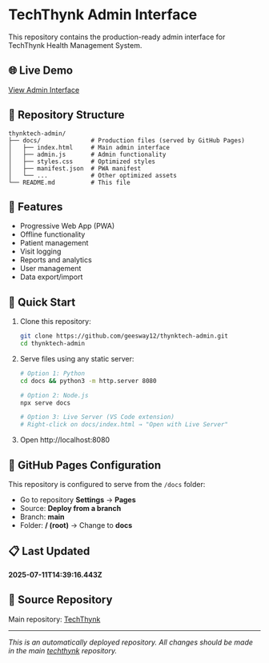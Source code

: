 # TechThynk Admin Interface

This repository contains the production-ready admin interface for TechThynk Health Management System.

## 🌐 Live Demo
[View Admin Interface](https://geesway12.github.io/thynktech-admin/)

## 📁 Repository Structure
```
thynktech-admin/
├── docs/              # Production files (served by GitHub Pages)
│   ├── index.html     # Main admin interface
│   ├── admin.js       # Admin functionality
│   ├── styles.css     # Optimized styles
│   ├── manifest.json  # PWA manifest
│   └── ...            # Other optimized assets
└── README.md          # This file
```

## 📱 Features
- Progressive Web App (PWA)
- Offline functionality
- Patient management
- Visit logging
- Reports and analytics
- User management
- Data export/import

## 🚀 Quick Start
1. Clone this repository:
   ```bash
   git clone https://github.com/geesway12/thynktech-admin.git
   cd thynktech-admin
   ```

2. Serve files using any static server:
   ```bash
   # Option 1: Python
   cd docs && python3 -m http.server 8080
   
   # Option 2: Node.js
   npx serve docs
   
   # Option 3: Live Server (VS Code extension)
   # Right-click on docs/index.html → "Open with Live Server"
   ```

3. Open http://localhost:8080

## 🔧 GitHub Pages Configuration
This repository is configured to serve from the `/docs` folder:
- Go to repository **Settings** → **Pages**
- Source: **Deploy from a branch**
- Branch: **main**
- Folder: **/ (root)** → Change to **docs**

## 📋 Last Updated
**2025-07-11T14:39:16.443Z**

## 🔗 Source Repository
Main repository: [TechThynk](https://github.com/geesway12/techthynk)

---
*This is an automatically deployed repository. All changes should be made in the main [techthynk](https://github.com/geesway12/techthynk) repository.*